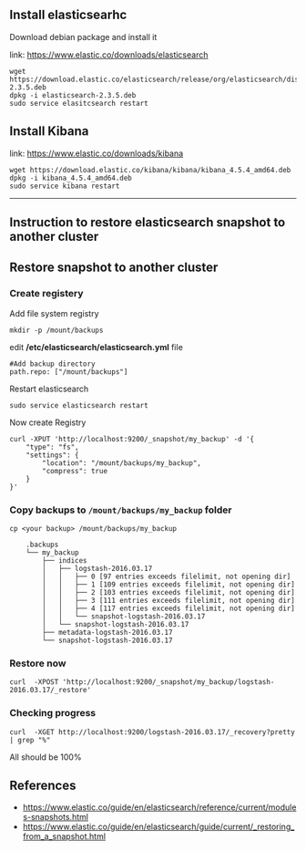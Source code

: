 Install elasticsearhc
-----------------------

Download debian package and install it

link: https://www.elastic.co/downloads/elasticsearch


    wget https://download.elastic.co/elasticsearch/release/org/elasticsearch/distribution/deb/elasticsearch/2.3.5/elasticsearch-2.3.5.deb
    dpkg -i elasticsearch-2.3.5.deb
    sudo service elasitcsearch restart



Install Kibana
-----------------

link: https://www.elastic.co/downloads/kibana

    wget https://download.elastic.co/kibana/kibana/kibana_4.5.4_amd64.deb
    dpkg -i kibana_4.5.4_amd64.deb
    sudo service kibana restart
    

-------

Instruction to restore elasticsearch snapshot to another cluster
-------


## Restore snapshot to another cluster

### Create registery

Add file system registry

    mkdir -p /mount/backups

edit __/etc/elasticsearch/elasticsearch.yml__ file

    #Add backup directory
    path.repo: ["/mount/backups"]

Restart elasticsearch

    sudo service elasticsearch restart
  
Now create Registry

    curl -XPUT 'http://localhost:9200/_snapshot/my_backup' -d '{
        "type": "fs",
        "settings": {
            "location": "/mount/backups/my_backup",
            "compress": true
        }
    }'


### Copy backups to `/mount/backups/my_backup` folder

    cp <your backup> /mount/backups/my_backup

```
    .backups
    └── my_backup
        ├── indices
        │   ├── logstash-2016.03.17
        │   │   ├── 0 [97 entries exceeds filelimit, not opening dir]
        │   │   ├── 1 [109 entries exceeds filelimit, not opening dir]
        │   │   ├── 2 [103 entries exceeds filelimit, not opening dir]
        │   │   ├── 3 [111 entries exceeds filelimit, not opening dir]
        │   │   ├── 4 [117 entries exceeds filelimit, not opening dir]
        │   │   └── snapshot-logstash-2016.03.17
        │   └── snapshot-logstash-2016.03.17
        ├── metadata-logstash-2016.03.17
        └── snapshot-logstash-2016.03.17
```

### Restore now

    curl  -XPOST 'http://localhost:9200/_snapshot/my_backup/logstash-2016.03.17/_restore'

### Checking progress

    curl  -XGET http://localhost:9200/logstash-2016.03.17/_recovery?pretty | grep "%"

  All should be 100%



References
-----

- https://www.elastic.co/guide/en/elasticsearch/reference/current/modules-snapshots.html
- https://www.elastic.co/guide/en/elasticsearch/guide/current/_restoring_from_a_snapshot.html
